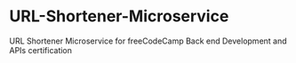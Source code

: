 # URL-Shortener-Microservice

URL Shortener Microservice for freeCodeCamp Back end Development and APIs certification
